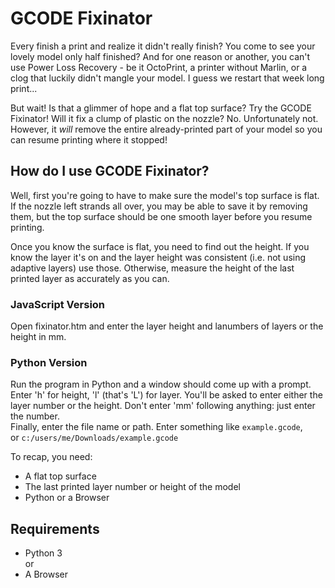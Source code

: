 # GCODE Fixinator
Every finish a print and realize it didn't really finish? You come to see your lovely model only half finished? And for one reason or another, you can't use Power Loss Recovery - be it OctoPrint, a printer without Marlin, or a clog that luckily didn't mangle your model. I guess we restart that week long print...

But wait! Is that a glimmer of hope and a flat top surface? Try the GCODE Fixinator! Will it fix a clump of plastic on the nozzle? No. Unfortunately not. However, it *will* remove the entire already-printed part of your model so you can resume printing where it stopped! 

## How do I use GCODE Fixinator?
Well, first you're going to have to make sure the model's top surface is flat. If the nozzle left strands all over, you may be able to save it by removing them, but the top surface should be one smooth layer before you resume printing. 

Once you know the surface is flat, you need to find out the height. If you know the layer it's on and the layer height was consistent (i.e. not using adaptive layers) use those. Otherwise, measure the height of the last printed layer as accurately as you can.

### JavaScript Version
Open fixinator.htm and enter the layer height and lanumbers of layers or the height in mm.

### Python Version
Run the program in Python and a window should come up with a prompt. 
Enter 'h' for height, 'l' (that's 'L') for layer.
You'll be asked to enter either the layer number or the height. Don't enter 'mm' following anything: just enter the number.  
Finally, enter the file name or path. Enter something like 
`example.gcode`,  
or `c:/users/me/Downloads/example.gcode`

To recap, you need: 
- A flat top surface
- The last printed layer number or height of the model
- Python or a Browser

## Requirements
- Python 3  
or 
- A Browser